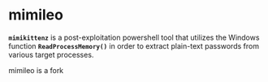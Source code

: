 # mimileo

**`mimikittenz`** is a post-exploitation powershell tool that utilizes the Windows function **`ReadProcessMemory()`** in order to extract plain-text passwords from various target processes.

mimileo is a fork

